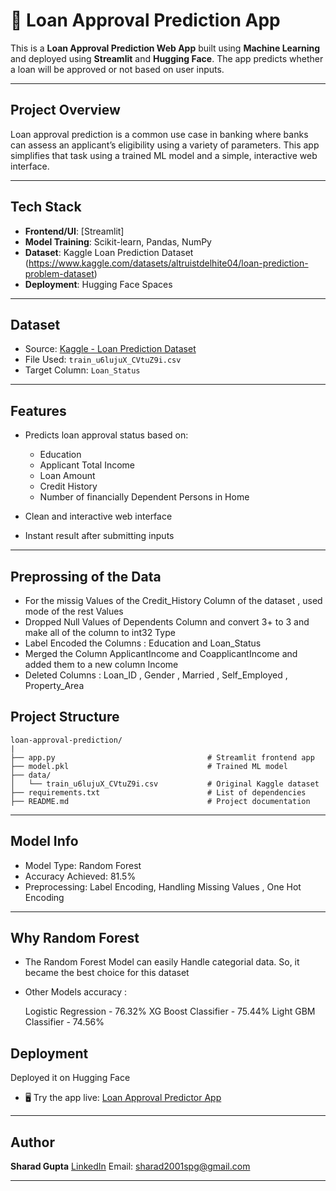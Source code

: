 # 🏦 Loan Approval Prediction App

This is a **Loan Approval Prediction Web App** built using **Machine Learning** and deployed using **Streamlit** and **Hugging Face**. The app predicts whether a loan will be approved or not based on user inputs.

---

## Project Overview

Loan approval prediction is a common use case in banking where banks can assess an applicant’s eligibility using a variety of parameters. This app simplifies that task using a trained ML model and a simple, interactive web interface.

---

## Tech Stack

* **Frontend/UI**: [Streamlit]
* **Model Training**: Scikit-learn, Pandas, NumPy
* **Dataset**: Kaggle Loan Prediction Dataset (https://www.kaggle.com/datasets/altruistdelhite04/loan-prediction-problem-dataset)
* **Deployment**: Hugging Face Spaces

---

##  Dataset

* Source: [Kaggle - Loan Prediction Dataset](https://www.kaggle.com/datasets/altruistdelhite04/loan-prediction-problem-dataset)
* File Used: `train_u6lujuX_CVtuZ9i.csv`
* Target Column: `Loan_Status`

---

##  Features

* Predicts loan approval status based on:

  * Education
  * Applicant Total Income
  * Loan Amount
  * Credit History
  * Number of financially Dependent Persons in Home
* Clean and interactive web interface
* Instant result after submitting inputs

---

## Preprossing of the Data

*  For the missig Values of the Credit_History Column of the dataset , used mode of the rest Values
*  Dropped Null Values of Dependents Column and convert 3+ to 3 and make all of the column to int32 Type
*  Label Encoded the Columns : Education and Loan_Status
*  Merged the Column ApplicantIncome and CoapplicantIncome and added them to a new column Income
*  Deleted Columns : Loan_ID , Gender , Married , Self_Employed	, Property_Area

##  Project Structure

```
loan-approval-prediction/
|
├── app.py                                  # Streamlit frontend app
├── model.pkl                               # Trained ML model
├── data/                   
│   └── train_u6lujuX_CVtuZ9i.csv           # Original Kaggle dataset
├── requirements.txt                        # List of dependencies
├── README.md                               # Project documentation
```

---


## Model Info

* Model Type: Random Forest 
* Accuracy Achieved: 81.5%
* Preprocessing: Label Encoding, Handling Missing Values , One Hot Encoding
---

## Why Random Forest

* The Random Forest Model can easily Handle categorial data. So, it became the best choice for this dataset 
* Other Models accuracy :
  
  Logistic Regression  - 76.32%
  XG Boost Classifier  - 75.44%
  Light GBM Classifier - 74.56%

##  Deployment

 Deployed it on Hugging Face
 
 * 🖥️ Try the app live: [Loan Approval Predictor App](https://huggingface.co/spaces/Sharad016/Loan_Prediction_Model)

---


##  Author

**Sharad Gupta**
[LinkedIn](https://www.linkedin.com/in/sharad-gupta-8196a4321/)
Email: [sharad2001spg@gmail.com](mailto:sharad2005guptag@gmail.com)

---
